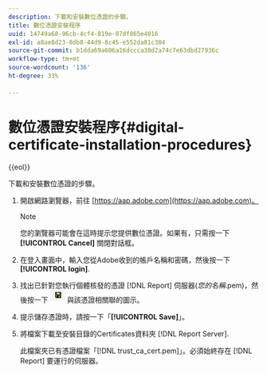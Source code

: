 ```yaml
---
description: 下載和安裝數位憑證的步驟。
title: 數位憑證安裝程序
uuid: 14749a68-96cb-4cf4-819e-07df065e4016
exl-id: a8ae8d23-8db8-44d9-8c45-e552da81c384
source-git-commit: b1dda69a606a16dccca30d2a74c7e63dbd27936c
workflow-type: tm+mt
source-wordcount: '136'
ht-degree: 33%

---
```


# 數位憑證安裝程序{#digital-certificate-installation-procedures}

{{eol}}

下載和安裝數位憑證的步驟。

1. 開啟網路瀏覽器，前往 [https://aap.adobe.com](https://aap.adobe.com)。

   >[!NOTE]
   >
   >您的瀏覽器可能會在這時提示您提供數位憑證。如果有，只需按一下 **[!UICONTROL Cancel]** 關閉對話框。

1. 在登入畫面中，輸入您從Adobe收到的帳戶名稱和密碼，然後按一下 **[!UICONTROL login]**.
1. 找出已針對您執行個體核發的憑證 [!DNL Report] 伺服器(*您的名稱*.pem)，然後按一下 ![](assets/btn_save_certificatedownload.PNG) 與該憑證相關聯的圖示。
1. 提示儲存憑證時，請按一下「**[!UICONTROL Save]**」。
1. 將檔案下載至安裝目錄的Certificates資料夾 [!DNL Report Server].

   此檔案夾已有憑證檔案「[!DNL trust_ca_cert.pem]」。必須始終存在 [!DNL Report] 要運行的伺服器。
